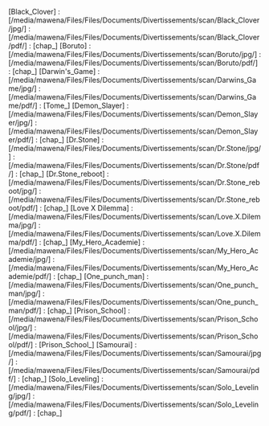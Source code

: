 [Black_Clover] : [/media/mawena/Files/Files/Documents/Divertissements/scan/Black_Clover/jpg/] : [/media/mawena/Files/Files/Documents/Divertissements/scan/Black_Clover/pdf/] : [chap_]
[Boruto] : [/media/mawena/Files/Files/Documents/Divertissements/scan/Boruto/jpg/] : [/media/mawena/Files/Files/Documents/Divertissements/scan/Boruto/pdf/] : [chap_]
[Darwin's_Game] : [/media/mawena/Files/Files/Documents/Divertissements/scan/Darwins_Game/jpg/] : [/media/mawena/Files/Files/Documents/Divertissements/scan/Darwins_Game/pdf/] : [Tome_]
[Demon_Slayer] : [/media/mawena/Files/Files/Documents/Divertissements/scan/Demon_Slayer/jpg/] : [/media/mawena/Files/Files/Documents/Divertissements/scan/Demon_Slayer/pdf/] : [chap_]
[Dr.Stone] : [/media/mawena/Files/Files/Documents/Divertissements/scan/Dr.Stone/jpg/] : [/media/mawena/Files/Files/Documents/Divertissements/scan/Dr.Stone/pdf/] : [chap_]
[Dr.Stone_reboot] : [/media/mawena/Files/Files/Documents/Divertissements/scan/Dr.Stone_reboot/jpg/] : [/media/mawena/Files/Files/Documents/Divertissements/scan/Dr.Stone_reboot/pdf/] : [chap_]
[Love X Dilemma] : [/media/mawena/Files/Files/Documents/Divertissements/scan/Love.X.Dilemma/jpg/] : [/media/mawena/Files/Files/Documents/Divertissements/scan/Love.X.Dilemma/pdf/] : [chap_]
[My_Hero_Academie] : [/media/mawena/Files/Files/Documents/Divertissements/scan/My_Hero_Academie/jpg/] : [/media/mawena/Files/Files/Documents/Divertissements/scan/My_Hero_Academie/pdf/] : [chap_]
[One_punch_man] : [/media/mawena/Files/Files/Documents/Divertissements/scan/One_punch_man/jpg/] : [/media/mawena/Files/Files/Documents/Divertissements/scan/One_punch_man/pdf/] : [chap_]
[Prison_School] : [/media/mawena/Files/Files/Documents/Divertissements/scan/Prison_School/jpg/] : [/media/mawena/Files/Files/Documents/Divertissements/scan/Prison_School/pdf/] : [Prison_School_]
[Samourai] : [/media/mawena/Files/Files/Documents/Divertissements/scan/Samourai/jpg/] : [/media/mawena/Files/Files/Documents/Divertissements/scan/Samourai/pdf/] : [chap_]
[Solo_Leveling] : [/media/mawena/Files/Files/Documents/Divertissements/scan/Solo_Leveling/jpg/] : [/media/mawena/Files/Files/Documents/Divertissements/scan/Solo_Leveling/pdf/] : [chap_]